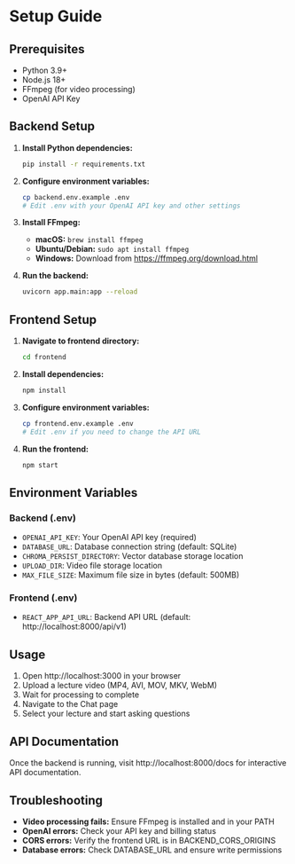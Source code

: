 # Setup Guide

## Prerequisites

- Python 3.9+
- Node.js 18+
- FFmpeg (for video processing)
- OpenAI API Key

## Backend Setup

1. **Install Python dependencies:**
   ```bash
   pip install -r requirements.txt
   ```

2. **Configure environment variables:**
   ```bash
   cp backend.env.example .env
   # Edit .env with your OpenAI API key and other settings
   ```

3. **Install FFmpeg:**
   - **macOS:** `brew install ffmpeg`
   - **Ubuntu/Debian:** `sudo apt install ffmpeg`
   - **Windows:** Download from https://ffmpeg.org/download.html

4. **Run the backend:**
   ```bash
   uvicorn app.main:app --reload
   ```

## Frontend Setup

1. **Navigate to frontend directory:**
   ```bash
   cd frontend
   ```

2. **Install dependencies:**
   ```bash
   npm install
   ```

3. **Configure environment variables:**
   ```bash
   cp frontend.env.example .env
   # Edit .env if you need to change the API URL
   ```

4. **Run the frontend:**
   ```bash
   npm start
   ```

## Environment Variables

### Backend (.env)
- `OPENAI_API_KEY`: Your OpenAI API key (required)
- `DATABASE_URL`: Database connection string (default: SQLite)
- `CHROMA_PERSIST_DIRECTORY`: Vector database storage location
- `UPLOAD_DIR`: Video file storage location
- `MAX_FILE_SIZE`: Maximum file size in bytes (default: 500MB)

### Frontend (.env)
- `REACT_APP_API_URL`: Backend API URL (default: http://localhost:8000/api/v1)

## Usage

1. Open http://localhost:3000 in your browser
2. Upload a lecture video (MP4, AVI, MOV, MKV, WebM)
3. Wait for processing to complete
4. Navigate to the Chat page
5. Select your lecture and start asking questions

## API Documentation

Once the backend is running, visit http://localhost:8000/docs for interactive API documentation.

## Troubleshooting

- **Video processing fails:** Ensure FFmpeg is installed and in your PATH
- **OpenAI errors:** Check your API key and billing status
- **CORS errors:** Verify the frontend URL is in BACKEND_CORS_ORIGINS
- **Database errors:** Check DATABASE_URL and ensure write permissions 
